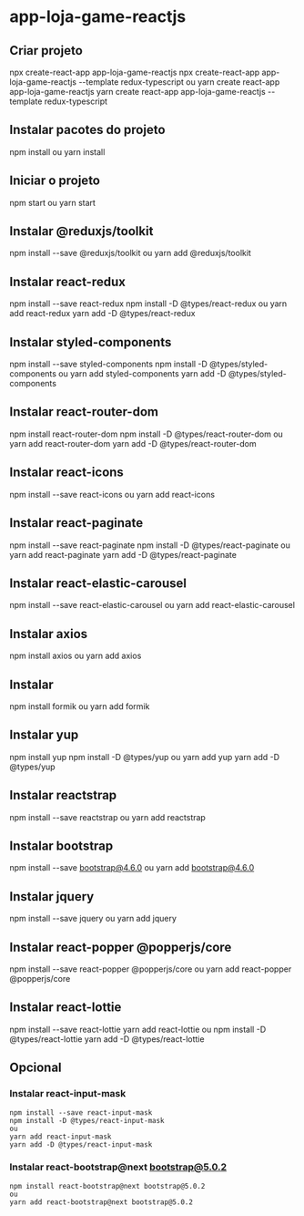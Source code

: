 # app-loja-game-reactjs
## Criar projeto
  npx create-react-app app-loja-game-reactjs
  npx create-react-app app-loja-game-reactjs --template redux-typescript
  ou
  yarn create react-app app-loja-game-reactjs
  yarn create react-app app-loja-game-reactjs --template redux-typescript

## Instalar pacotes do projeto
  npm install
  ou
  yarn install

## Iniciar o projeto
  npm start
  ou
  yarn start

## Instalar @reduxjs/toolkit
  npm install --save @reduxjs/toolkit
  ou
  yarn add @reduxjs/toolkit

## Instalar react-redux
  npm install --save react-redux
  npm install -D @types/react-redux
  ou
  yarn add react-redux
  yarn add -D @types/react-redux

## Instalar styled-components
  npm install --save styled-components
  npm install -D @types/styled-components
  ou
  yarn add styled-components
  yarn add -D @types/styled-components

## Instalar react-router-dom
  npm install react-router-dom
  npm install -D @types/react-router-dom
  ou
  yarn add react-router-dom
  yarn add -D @types/react-router-dom

## Instalar react-icons
  npm install --save react-icons
  ou
  yarn add react-icons

## Instalar react-paginate
  npm install --save react-paginate
  npm install -D @types/react-paginate
  ou
  yarn add react-paginate
  yarn add -D @types/react-paginate

## Instalar react-elastic-carousel
  npm install --save react-elastic-carousel
  ou
  yarn add react-elastic-carousel

## Instalar axios
  npm install axios
  ou
  yarn add axios

## Instalar 
  npm install formik
  ou
  yarn add formik

## Instalar yup
  npm install yup
  npm install -D @types/yup
  ou
  yarn add yup
  yarn add -D @types/yup

## Instalar reactstrap
  npm install --save reactstrap
  ou
  yarn add reactstrap

## Instalar bootstrap
  npm install --save bootstrap@4.6.0
  ou
  yarn add bootstrap@4.6.0

## Instalar jquery
  npm install --save jquery
  ou
  yarn add jquery

## Instalar react-popper @popperjs/core
  npm install --save react-popper @popperjs/core
  ou
  yarn add react-popper @popperjs/core
  
## Instalar react-lottie
  npm install --save react-lottie
  yarn add react-lottie
  ou
  npm install -D @types/react-lottie
  yarn add -D @types/react-lottie

## Opcional
  ### Instalar react-input-mask
    npm install --save react-input-mask
    npm install -D @types/react-input-mask
    ou
    yarn add react-input-mask
    yarn add -D @types/react-input-mask

  ### Instalar react-bootstrap@next bootstrap@5.0.2
    npm install react-bootstrap@next bootstrap@5.0.2
    ou
    yarn add react-bootstrap@next bootstrap@5.0.2
  
